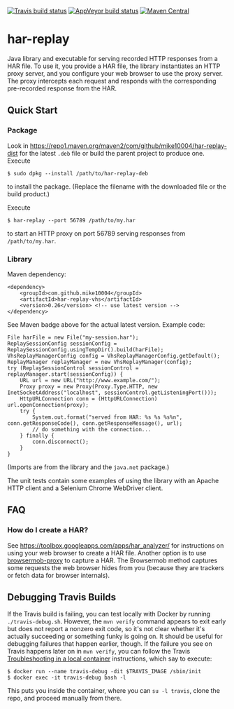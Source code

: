 [![Travis build status](https://travis-ci.org/mike10004/har-replay.svg?branch=master)](https://travis-ci.org/mike10004/har-replay)
[![AppVeyor build status](https://ci.appveyor.com/api/projects/status/tfhj96elsi8ytf82?svg=true)](https://ci.appveyor.com/project/mike10004/har-replay)
[![Maven Central](https://img.shields.io/maven-central/v/com.github.mike10004/har-replay.svg)](https://repo1.maven.org/maven2/com/github/mike10004/har-replay/)

har-replay
==========

Java library and executable for serving recorded HTTP responses from a HAR 
file. To use it, you provide a HAR file, the library instantiates an HTTP
proxy server, and you configure your web browser to use the proxy server. 
The proxy intercepts each request and responds with the corresponding 
pre-recorded response from the HAR.

Quick Start
-----------

### Package

Look in https://repo1.maven.org/maven2/com/github/mike10004/har-replay-dist 
for the latest `.deb` file or build the parent project to produce one. Execute

    $ sudo dpkg --install /path/to/har-replay-deb  

to install the package. (Replace the filename with the downloaded file or the 
build product.) 

Execute

    $ har-replay --port 56789 /path/to/my.har

to start an HTTP proxy on port 56789 serving responses from `/path/to/my.har`.

### Library

Maven dependency:

    <dependency>
        <groupId>com.github.mike10004</groupId>
        <artifactId>har-replay-vhs</artifactId>
        <version>0.26</version> <!-- use latest version -->
    </dependency>

See Maven badge above for the actual latest version. Example code:

    File harFile = new File("my-session.har");
    ReplaySessionConfig sessionConfig = ReplaySessionConfig.usingTempDir().build(harFile);
    VhsReplayManagerConfig config = VhsReplayManagerConfig.getDefault();
    ReplayManager replayManager = new VhsReplayManager(config);
    try (ReplaySessionControl sessionControl = replayManager.start(sessionConfig)) {
        URL url = new URL("http://www.example.com/");
        Proxy proxy = new Proxy(Proxy.Type.HTTP, new InetSocketAddress("localhost", sessionControl.getListeningPort()));
        HttpURLConnection conn = (HttpURLConnection) url.openConnection(proxy);
        try {
            System.out.format("served from HAR: %s %s %s%n", conn.getResponseCode(), conn.getResponseMessage(), url);
            // do something with the connection...
        } finally {
            conn.disconnect();
        }
    }

(Imports are from the library and the `java.net` package.)

The unit tests contain some examples of using the library with an Apache HTTP 
client and a Selenium Chrome WebDriver client. 

FAQ
---

### How do I create a HAR?

See https://toolbox.googleapps.com/apps/har_analyzer/ for instructions on using
your web browser to create a HAR file. Another option is to use 
[browsermob-proxy](https://github.com/lightbody/browsermob-proxy) to capture a
HAR. The Browsermob method captures some requests the web browser hides from you
(because they are trackers or fetch data for browser internals).

Debugging Travis Builds
-----------------------

If the Travis build is failing, you can test locally with Docker by running 
`./travis-debug.sh`. However, the `mvn verify` command appears to exit early 
but does not report a nonzero exit code, so it's not clear whether it's 
actually succeeding or something funky is going on. It should be useful for 
debugging failures that happen earlier, though. If the failure you see on 
Travis happens later on in `mvn verify`, you can follow the Travis
[Troubleshooting in a local container](https://docs.travis-ci.com/user/common-build-problems/)
instructions, which say to execute:

    $ docker run --name travis-debug -dit $TRAVIS_IMAGE /sbin/init
    $ docker exec -it travis-debug bash -l 

This puts you inside the container, where you can `su -l travis`, clone the 
repo, and proceed manually from there.
